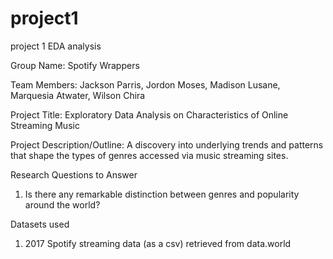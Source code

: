 # project1
project 1 EDA analysis

Group Name: 
Spotify Wrappers

Team Members: 
Jackson Parris, Jordon Moses, Madison Lusane, Marquesia Atwater, Wilson Chira
 
Project Title: 
Exploratory Data Analysis on Characteristics of Online Streaming Music 

Project Description/Outline:
A discovery into underlying trends and patterns that shape the types of genres accessed via music streaming sites.
 
Research Questions to Answer
1.	Is there any remarkable distinction between genres and popularity around the world? 

Datasets used
1.	2017 Spotify streaming data (as a csv) retrieved from data.world


